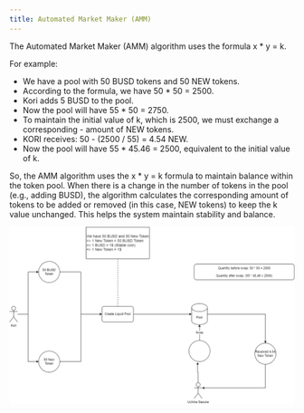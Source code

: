 ```yaml
---
title: Automated Market Maker (AMM)
---
```


The Automated Market Maker (AMM) algorithm uses the formula x \* y = k.

For example:

- We have a pool with 50 BUSD tokens and 50 NEW tokens.
- According to the formula, we have 50 \* 50 = 2500.
- Kori adds 5 BUSD to the pool.
- Now the pool will have 55 \* 50 = 2750.
- To maintain the initial value of k, which is 2500, we must exchange a corresponding - amount of NEW tokens.
- KORI receives: 50 - (2500 / 55) = 4.54 NEW.
- Now the pool will have 55 \* 45.46 = 2500, equivalent to the initial value of k.

So, the AMM algorithm uses the x \* y = k formula to maintain balance within the token pool. When there is a change in the number of tokens in the pool (e.g., adding BUSD), the algorithm calculates the corresponding amount of tokens to be added or removed (in this case, NEW tokens) to keep the k value unchanged. This helps the system maintain stability and balance.

![Image](https://raw.githubusercontent.com/quankori/quankori.github.io/master/src/images/blockchain/2.PNG)
